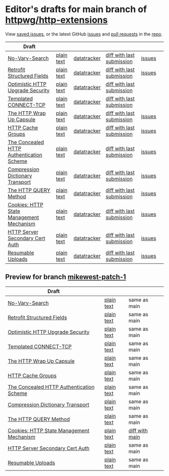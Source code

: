 # Editor's drafts for main branch of [httpwg/http-extensions](https://github.com/httpwg/http-extensions)

View [saved issues](issues.html), or the latest GitHub [issues](https://github.com/httpwg/http-extensions/issues) and [pull requests](https://github.com/httpwg/http-extensions/pulls) in the [repo](https://github.com/httpwg/http-extensions).

| Draft |     |     |     |     |     |
| ----- | --- | --- | --- | --- | --- |
| [No-Vary-Search](./draft-ietf-httpbis-no-vary-search.html "No-Vary-Search (HTML)") | [plain text](./draft-ietf-httpbis-no-vary-search.txt "No-Vary-Search (Text)") | [datatracker](https://datatracker.ietf.org/doc/draft-ietf-httpbis-no-vary-search "Datatracker for draft-ietf-httpbis-no-vary-search") | [diff with last submission](https://author-tools.ietf.org/api/iddiff?doc_1=draft-ietf-httpbis-no-vary-search&url_2=https://httpwg.github.io/http-extensions/draft-ietf-httpbis-no-vary-search.txt) | [issues](https://github.com/httpwg/http-extensions/labels/no-vary-search) |
| [Retrofit Structured Fields](./draft-ietf-httpbis-retrofit.html "Retrofit Structured Fields for HTTP (HTML)") | [plain text](./draft-ietf-httpbis-retrofit.txt "Retrofit Structured Fields for HTTP (Text)") | [datatracker](https://datatracker.ietf.org/doc/draft-ietf-httpbis-retrofit "Datatracker for draft-ietf-httpbis-retrofit") | [diff with last submission](https://author-tools.ietf.org/api/iddiff?doc_1=draft-ietf-httpbis-retrofit&url_2=https://httpwg.github.io/http-extensions/draft-ietf-httpbis-retrofit.txt) | [issues](https://github.com/httpwg/http-extensions/labels/retrofit) |
| [Optimistic HTTP Upgrade Security](./draft-ietf-httpbis-optimistic-upgrade.html "Security Considerations for Optimistic Protocol Transitions in HTTP/1.1 (HTML)") | [plain text](./draft-ietf-httpbis-optimistic-upgrade.txt "Security Considerations for Optimistic Protocol Transitions in HTTP/1.1 (Text)") | [datatracker](https://datatracker.ietf.org/doc/draft-ietf-httpbis-optimistic-upgrade "Datatracker for draft-ietf-httpbis-optimistic-upgrade") | [diff with last submission](https://author-tools.ietf.org/api/iddiff?doc_1=draft-ietf-httpbis-optimistic-upgrade&url_2=https://httpwg.github.io/http-extensions/draft-ietf-httpbis-optimistic-upgrade.txt) |  |
| [Templated CONNECT-TCP](./draft-ietf-httpbis-connect-tcp.html "Template-Driven HTTP CONNECT Proxying for TCP (HTML)") | [plain text](./draft-ietf-httpbis-connect-tcp.txt "Template-Driven HTTP CONNECT Proxying for TCP (Text)") | [datatracker](https://datatracker.ietf.org/doc/draft-ietf-httpbis-connect-tcp "Datatracker for draft-ietf-httpbis-connect-tcp") | [diff with last submission](https://author-tools.ietf.org/api/iddiff?doc_1=draft-ietf-httpbis-connect-tcp&url_2=https://httpwg.github.io/http-extensions/draft-ietf-httpbis-connect-tcp.txt) |  |
| [The HTTP Wrap Up Capsule](./draft-ietf-httpbis-wrap-up.html "The HTTP Wrap Up Capsule (HTML)") | [plain text](./draft-ietf-httpbis-wrap-up.txt "The HTTP Wrap Up Capsule (Text)") | [datatracker](https://datatracker.ietf.org/doc/draft-ietf-httpbis-wrap-up "Datatracker for draft-ietf-httpbis-wrap-up") | [diff with last submission](https://author-tools.ietf.org/api/iddiff?doc_1=draft-ietf-httpbis-wrap-up&url_2=https://httpwg.github.io/http-extensions/draft-ietf-httpbis-wrap-up.txt) | [issues](https://github.com/httpwg/http-extensions/labels/wrap-up) |
| [HTTP Cache Groups](./draft-ietf-httpbis-cache-groups.html "HTTP Cache Groups (HTML)") | [plain text](./draft-ietf-httpbis-cache-groups.txt "HTTP Cache Groups (Text)") | [datatracker](https://datatracker.ietf.org/doc/draft-ietf-httpbis-cache-groups "Datatracker for draft-ietf-httpbis-cache-groups") | [diff with last submission](https://author-tools.ietf.org/api/iddiff?doc_1=draft-ietf-httpbis-cache-groups&url_2=https://httpwg.github.io/http-extensions/draft-ietf-httpbis-cache-groups.txt) | [issues](https://github.com/httpwg/http-extensions/labels/cache-groups) |
| [The Concealed HTTP Authentication Scheme](./draft-ietf-httpbis-unprompted-auth.html "The Concealed HTTP Authentication Scheme (HTML)") | [plain text](./draft-ietf-httpbis-unprompted-auth.txt "The Concealed HTTP Authentication Scheme (Text)") | [datatracker](https://datatracker.ietf.org/doc/draft-ietf-httpbis-unprompted-auth "Datatracker for draft-ietf-httpbis-unprompted-auth") | [diff with last submission](https://author-tools.ietf.org/api/iddiff?doc_1=draft-ietf-httpbis-unprompted-auth&url_2=https://httpwg.github.io/http-extensions/draft-ietf-httpbis-unprompted-auth.txt) | [issues](https://github.com/httpwg/http-extensions/labels/unprompted-auth) |
| [Compression Dictionary Transport](./draft-ietf-httpbis-compression-dictionary.html "Compression Dictionary Transport (HTML)") | [plain text](./draft-ietf-httpbis-compression-dictionary.txt "Compression Dictionary Transport (Text)") | [datatracker](https://datatracker.ietf.org/doc/draft-ietf-httpbis-compression-dictionary "Datatracker for draft-ietf-httpbis-compression-dictionary") | [diff with last submission](https://author-tools.ietf.org/api/iddiff?doc_1=draft-ietf-httpbis-compression-dictionary&url_2=https://httpwg.github.io/http-extensions/draft-ietf-httpbis-compression-dictionary.txt) | [issues](https://github.com/httpwg/http-extensions/labels/compression-dictionary) |
| [The HTTP QUERY Method](./draft-ietf-httpbis-safe-method-w-body.html "The HTTP QUERY Method (HTML)") | [plain text](./draft-ietf-httpbis-safe-method-w-body.txt "The HTTP QUERY Method (Text)") | [datatracker](https://datatracker.ietf.org/doc/draft-ietf-httpbis-safe-method-w-body "Datatracker for draft-ietf-httpbis-safe-method-w-body") | [diff with last submission](https://author-tools.ietf.org/api/iddiff?doc_1=draft-ietf-httpbis-safe-method-w-body&url_2=https://httpwg.github.io/http-extensions/draft-ietf-httpbis-safe-method-w-body.txt) | [issues](https://github.com/httpwg/http-extensions/labels/query-method) |
| [Cookies: HTTP State Management Mechanism](./draft-ietf-httpbis-rfc6265bis.html "Cookies: HTTP State Management Mechanism (HTML)") | [plain text](./draft-ietf-httpbis-rfc6265bis.txt "Cookies: HTTP State Management Mechanism (Text)") | [datatracker](https://datatracker.ietf.org/doc/draft-ietf-httpbis-rfc6265bis "Datatracker for draft-ietf-httpbis-rfc6265bis") | [diff with last submission](https://author-tools.ietf.org/api/iddiff?doc_1=draft-ietf-httpbis-rfc6265bis&url_2=https://httpwg.github.io/http-extensions/draft-ietf-httpbis-rfc6265bis.txt) | [issues](https://github.com/httpwg/http-extensions/labels/6265bis) |
| [HTTP Server Secondary Cert Auth](./draft-ietf-httpbis-secondary-server-certs.html "Secondary Certificate Authentication of HTTP Servers (HTML)") | [plain text](./draft-ietf-httpbis-secondary-server-certs.txt "Secondary Certificate Authentication of HTTP Servers (Text)") | [datatracker](https://datatracker.ietf.org/doc/draft-ietf-httpbis-secondary-server-certs "Datatracker for draft-ietf-httpbis-secondary-server-certs") | [diff with last submission](https://author-tools.ietf.org/api/iddiff?doc_1=draft-ietf-httpbis-secondary-server-certs&url_2=https://httpwg.github.io/http-extensions/draft-ietf-httpbis-secondary-server-certs.txt) | [issues](https://github.com/httpwg/http-extensions/labels/secondary-server-certs) |
| [Resumable Uploads](./draft-ietf-httpbis-resumable-upload.html "Resumable Uploads for HTTP (HTML)") | [plain text](./draft-ietf-httpbis-resumable-upload.txt "Resumable Uploads for HTTP (Text)") | [datatracker](https://datatracker.ietf.org/doc/draft-ietf-httpbis-resumable-upload "Datatracker for draft-ietf-httpbis-resumable-upload") | [diff with last submission](https://author-tools.ietf.org/api/iddiff?doc_1=draft-ietf-httpbis-resumable-upload&url_2=https://httpwg.github.io/http-extensions/draft-ietf-httpbis-resumable-upload.txt) | [issues](https://github.com/httpwg/http-extensions/labels/resumable-upload) |

## Preview for branch [mikewest-patch-1](mikewest-patch-1)

| Draft |     |     |     |
| ----- | --- | --- | --- |
| [No-Vary-Search](mikewest-patch-1/draft-ietf-httpbis-no-vary-search.html "No-Vary-Search (HTML)") | [plain text](mikewest-patch-1/draft-ietf-httpbis-no-vary-search.txt "No-Vary-Search (Text)") | same as main |
| [Retrofit Structured Fields](mikewest-patch-1/draft-ietf-httpbis-retrofit.html "Retrofit Structured Fields for HTTP (HTML)") | [plain text](mikewest-patch-1/draft-ietf-httpbis-retrofit.txt "Retrofit Structured Fields for HTTP (Text)") | same as main |
| [Optimistic HTTP Upgrade Security](mikewest-patch-1/draft-ietf-httpbis-optimistic-upgrade.html "Security Considerations for Optimistic Protocol Transitions in HTTP/1.1 (HTML)") | [plain text](mikewest-patch-1/draft-ietf-httpbis-optimistic-upgrade.txt "Security Considerations for Optimistic Protocol Transitions in HTTP/1.1 (Text)") | same as main |
| [Templated CONNECT-TCP](mikewest-patch-1/draft-ietf-httpbis-connect-tcp.html "Template-Driven HTTP CONNECT Proxying for TCP (HTML)") | [plain text](mikewest-patch-1/draft-ietf-httpbis-connect-tcp.txt "Template-Driven HTTP CONNECT Proxying for TCP (Text)") | same as main |
| [The HTTP Wrap Up Capsule](mikewest-patch-1/draft-ietf-httpbis-wrap-up.html "The HTTP Wrap Up Capsule (HTML)") | [plain text](mikewest-patch-1/draft-ietf-httpbis-wrap-up.txt "The HTTP Wrap Up Capsule (Text)") | same as main |
| [HTTP Cache Groups](mikewest-patch-1/draft-ietf-httpbis-cache-groups.html "HTTP Cache Groups (HTML)") | [plain text](mikewest-patch-1/draft-ietf-httpbis-cache-groups.txt "HTTP Cache Groups (Text)") | same as main |
| [The Concealed HTTP Authentication Scheme](mikewest-patch-1/draft-ietf-httpbis-unprompted-auth.html "The Concealed HTTP Authentication Scheme (HTML)") | [plain text](mikewest-patch-1/draft-ietf-httpbis-unprompted-auth.txt "The Concealed HTTP Authentication Scheme (Text)") | same as main |
| [Compression Dictionary Transport](mikewest-patch-1/draft-ietf-httpbis-compression-dictionary.html "Compression Dictionary Transport (HTML)") | [plain text](mikewest-patch-1/draft-ietf-httpbis-compression-dictionary.txt "Compression Dictionary Transport (Text)") | same as main |
| [The HTTP QUERY Method](mikewest-patch-1/draft-ietf-httpbis-safe-method-w-body.html "The HTTP QUERY Method (HTML)") | [plain text](mikewest-patch-1/draft-ietf-httpbis-safe-method-w-body.txt "The HTTP QUERY Method (Text)") | same as main |
| [Cookies: HTTP State Management Mechanism](mikewest-patch-1/draft-ietf-httpbis-rfc6265bis.html "Cookies: HTTP State Management Mechanism (HTML)") | [plain text](mikewest-patch-1/draft-ietf-httpbis-rfc6265bis.txt "Cookies: HTTP State Management Mechanism (Text)") | [diff with main](https://author-tools.ietf.org/api/iddiff?url_1=https://httpwg.github.io/http-extensions/draft-ietf-httpbis-rfc6265bis.txt&url_2=https://httpwg.github.io/http-extensions/mikewest-patch-1/draft-ietf-httpbis-rfc6265bis.txt) |
| [HTTP Server Secondary Cert Auth](mikewest-patch-1/draft-ietf-httpbis-secondary-server-certs.html "Secondary Certificate Authentication of HTTP Servers (HTML)") | [plain text](mikewest-patch-1/draft-ietf-httpbis-secondary-server-certs.txt "Secondary Certificate Authentication of HTTP Servers (Text)") | same as main |
| [Resumable Uploads](mikewest-patch-1/draft-ietf-httpbis-resumable-upload.html "Resumable Uploads for HTTP (HTML)") | [plain text](mikewest-patch-1/draft-ietf-httpbis-resumable-upload.txt "Resumable Uploads for HTTP (Text)") | same as main |

